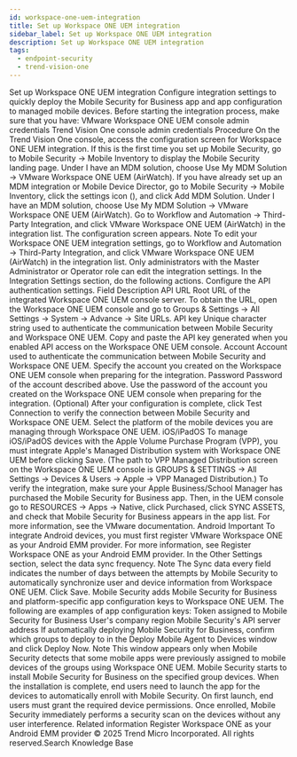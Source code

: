 ```yaml
---
id: workspace-one-uem-integration
title: Set up Workspace ONE UEM integration
sidebar_label: Set up Workspace ONE UEM integration
description: Set up Workspace ONE UEM integration
tags:
  - endpoint-security
  - trend-vision-one
---
```


 Set up Workspace ONE UEM integration Configure integration settings to quickly deploy the Mobile Security for Business app and app configuration to managed mobile devices. Before starting the integration process, make sure that you have: VMware Workspace ONE UEM console admin credentials Trend Vision One console admin credentials Procedure On the Trend Vision One console, access the configuration screen for Workspace ONE UEM integration. If this is the first time you set up Mobile Security, go to Mobile Security → Mobile Inventory to display the Mobile Security landing page. Under I have an MDM solution, choose Use My MDM Solution → VMware Workspace ONE UEM (AirWatch). If you have already set up an MDM integration or Mobile Device Director, go to Mobile Security → Mobile Inventory, click the settings icon (), and click Add MDM Solution. Under I have an MDM solution, choose Use My MDM Solution → VMware Workspace ONE UEM (AirWatch). Go to Workflow and Automation → Third-Party Integration, and click VMware Workspace ONE UEM (AirWatch) in the integration list. The configuration screen appears. Note To edit your Workspace ONE UEM integration settings, go to Workflow and Automation → Third-Party Integration, and click VMware Workspace ONE UEM (AirWatch) in the integration list. Only administrators with the Master Administrator or Operator role can edit the integration settings. In the Integration Settings section, do the following actions. Configure the API authentication settings. Field Description API URL Root URL of the integrated Workspace ONE UEM console server. To obtain the URL, open the Workspace ONE UEM console and go to Groups & Settings → All Settings → System → Advance → Site URLs. API key Unique character string used to authenticate the communication between Mobile Security and Workspace ONE UEM. Copy and paste the API key generated when you enabled API access on the Workspace ONE UEM console. Account Account used to authenticate the communication between Mobile Security and Workspace ONE UEM. Specify the account you created on the Workspace ONE UEM console when preparing for the integration. Password Password of the account described above. Use the password of the account you created on the Workspace ONE UEM console when preparing for the integration. (Optional) After your configuration is complete, click Test Connection to verify the connection between Mobile Security and Workspace ONE UEM. Select the platform of the mobile devices you are managing through Workspace ONE UEM. iOS/iPadOS To manage iOS/iPadOS devices with the Apple Volume Purchase Program (VPP), you must integrate Apple's Managed Distribution system with Workspace ONE UEM before clicking Save. (The path to VPP Managed Distribution screen on the Workspace ONE UEM console is GROUPS & SETTINGS → All Settings → Devices & Users → Apple → VPP Managed Distribution.) To verify the integration, make sure your Apple Business/School Manager has purchased the Mobile Security for Business app. Then, in the UEM console go to RESOURCES → Apps → Native, click Purchased, click SYNC ASSETS, and check that Mobile Security for Business appears in the app list. For more information, see the VMware documentation. Android Important To integrate Android devices, you must first register VMware Workspace ONE as your Android EMM provider. For more information, see Register Workspace ONE as your Android EMM provider. In the Other Settings section, select the data sync frequency. Note The Sync data every field indicates the number of days between the attempts by Mobile Security to automatically synchronize user and device information from Workspace ONE UEM. Click Save. Mobile Security adds Mobile Security for Business and platform-specific app configuration keys to Workspace ONE UEM. The following are examples of app configuration keys: Token assigned to Mobile Security for Business User's company region Mobile Security's API server address If automatically deploying Mobile Security for Business, confirm which groups to deploy to in the Deploy Mobile Agent to Devices window and click Deploy Now. Note This window appears only when Mobile Security detects that some mobile apps were previously assigned to mobile devices of the groups using Workspace ONE UEM. Mobile Security starts to install Mobile Security for Business on the specified group devices. When the installation is complete, end users need to launch the app for the devices to automatically enroll with Mobile Security. On first launch, end users must grant the required device permissions. Once enrolled, Mobile Security immediately performs a security scan on the devices without any user interference. Related information Register Workspace ONE as your Android EMM provider © 2025 Trend Micro Incorporated. All rights reserved.Search Knowledge Base